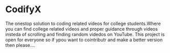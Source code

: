 # CodifyX
The onestop solution to coding related videos for college students.Where you can find college related videos and proper guidance through videos insteda of scrolling and finding random videdos on YouTube.
This project is open for everyone so if ypou want to cointributr and make a better version then please....

